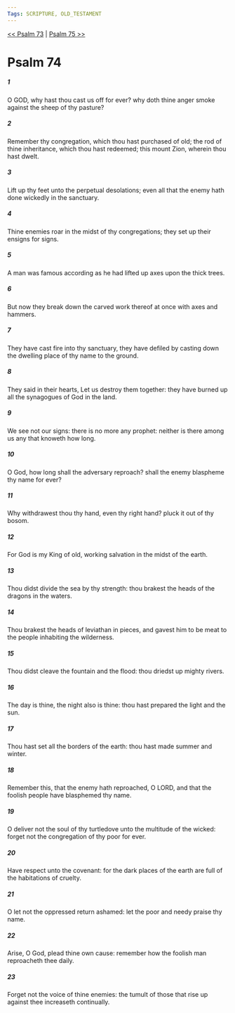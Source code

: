 ```yaml
---
Tags: SCRIPTURE, OLD_TESTAMENT
---
```


[<< Psalm 73](OLD_TESTAMENT/19_Psalms/Psalm_73.md) | [Psalm 75 >>](OLD_TESTAMENT/19_Psalms/Psalm_75.md)

# Psalm 74

##### 1
 O GOD, why hast thou cast us off for ever?  why doth thine anger smoke against the sheep of thy pasture?
##### 2
 Remember thy congregation, which thou hast purchased of old; the rod of thine inheritance, which thou hast redeemed; this mount Zion, wherein thou hast dwelt.
##### 3
 Lift up thy feet unto the perpetual desolations; even all that the enemy hath done wickedly in the sanctuary.
##### 4
 Thine enemies roar in the midst of thy congregations; they set up their ensigns for signs.
##### 5
 A man was famous according as he had lifted up axes upon the thick trees.
##### 6
 But now they break down the carved work thereof at once with axes and hammers.
##### 7
 They have cast fire into thy sanctuary, they have defiled by casting down the dwelling place of thy name to the ground.
##### 8
 They said in their hearts, Let us destroy them together: they have burned up all the synagogues of God in the land.
##### 9
 We see not our signs: there is no more any prophet: neither is there among us any that knoweth how long.
##### 10
 O God, how long shall the adversary reproach?  shall the enemy blaspheme thy name for ever?
##### 11
 Why withdrawest thou thy hand, even thy right hand?  pluck it out of thy bosom.
##### 12
 For God is my King of old, working salvation in the midst of the earth.
##### 13
 Thou didst divide the sea by thy strength: thou brakest the heads of the dragons in the waters.
##### 14
 Thou brakest the heads of leviathan in pieces, and gavest him to be meat to the people inhabiting the wilderness.
##### 15
 Thou didst cleave the fountain and the flood: thou driedst up mighty rivers.
##### 16
 The day is thine, the night also is thine: thou hast prepared the light and the sun.
##### 17
 Thou hast set all the borders of the earth: thou hast made summer and winter.
##### 18
 Remember this, that the enemy hath reproached, O LORD, and that the foolish people have blasphemed thy name.
##### 19
 O deliver not the soul of thy turtledove unto the multitude of the wicked: forget not the congregation of thy poor for ever.
##### 20
 Have respect unto the covenant: for the dark places of the earth are full of the habitations of cruelty.
##### 21
 O let not the oppressed return ashamed: let the poor and needy praise thy name.
##### 22
 Arise, O God, plead thine own cause: remember how the foolish man reproacheth thee daily.
##### 23
 Forget not the voice of thine enemies: the tumult of those that rise up against thee increaseth continually.
